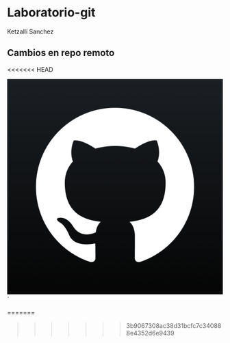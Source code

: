 # Laboratorio-git
Ketzalli Sanchez

## Cambios en repo remoto
<<<<<<< HEAD


![logogit](/Imagenes/logogit.png)´



=======
>>>>>>> 3b9067308ac38d31bcfc7c340888e4352d6e9439
